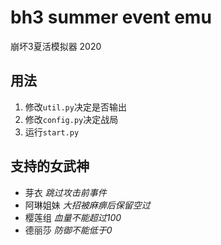 ﻿# bh3 summer event emu

崩坏3夏活模拟器 2020


## 用法
1. 修改`util.py`决定是否输出
2. 修改`config.py`决定战局
3. 运行`start.py`

## 支持的女武神

* 芽衣 *跳过攻击前事件*
* 阿琳姐妹 *大招被麻痹后保留空过*
* 樱莲组 *血量不能超过100*
* 德丽莎 *防御不能低于0*